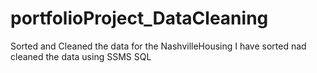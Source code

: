 # portfolioProject_DataCleaning
Sorted and Cleaned the data for the NashvilleHousing
I have sorted nad cleaned the data using SSMS SQL
